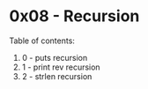 # 0x08 - Recursion
Table of contents:
1. 0 - puts recursion
2. 1 - print rev recursion
3. 2 - strlen recursion

